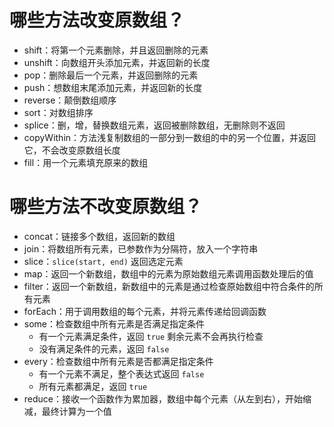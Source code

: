 # 哪些方法改变原数组？

* shift：将第一个元素删除，并且返回删除的元素
* unshift：向数组开头添加元素，并返回新的长度
* pop：删除最后一个元素，并返回删除的元素
* push：想数组末尾添加元素，并返回新的长度
* reverse：颠倒数组顺序
* sort：对数组排序
* splice：删，增，替换数组元素，返回被删除数组，无删除则不返回
* copyWithin：方法浅复制数组的一部分到一数组的中的另一个位置，并返回它，不会改变原数组长度
* fill：用一个元素填充原来的数组

# 哪些方法不改变原数组？

* concat：链接多个数组，返回新的数组
* join：将数组所有元素，已参数作为分隔符，放入一个字符串
* slice：`slice(start, end)`  返回选定元素
* map：返回一个新数组，数组中的元素为原始数组元素调用函数处理后的值
* filter：返回一个新数组，新数组中的元素是通过检查原始数组中符合条件的所有元素
* forEach：用于调用数组的每个元素，并将元素传递给回调函数
* some：检查数组中所有元素是否满足指定条件
  * 有一个元素满足条件，返回 `true` 剩余元素不会再执行检查
  * 没有满足条件的元素，返回 `false` 
* every：检查数组中所有元素是否都满足指定条件
  * 有一个元素不满足，整个表达式返回 `false` 
  * 所有元素都满足，返回 `true` 
* reduce：接收一个函数作为累加器，数组中每个元素（从左到右），开始缩减，最终计算为一个值